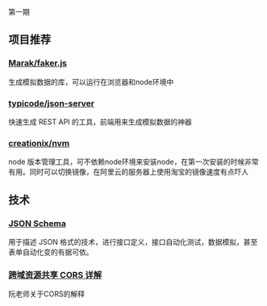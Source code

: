 第一期


## 项目推荐

### [Marak/faker.js](https://github.com/marak/faker.js/)

生成模拟数据的库，可以运行在浏览器和node环境中

### [typicode/json-server](https://github.com/typicode/json-server)

快速生成 REST API 的工具，前端用来生成模拟数据的神器

### [creationix/nvm](https://github.com/creationix/nvm)

node 版本管理工具，可不依赖node环境来安装node，在第一次安装的时候非常有用。同时可以切换镜像，在阿里云的服务器上使用淘宝的镜像速度有点吓人

## 技术

### [JSON Schema](http://json-schema.org/)

用于描述 JSON 格式的技术，进行接口定义，接口自动化测试，数据模拟，甚至表单自动化变的有据可依。

### [跨域资源共享 CORS 详解](http://www.ruanyifeng.com/blog/2016/04/cors.html)

阮老师关于CORS的解释
